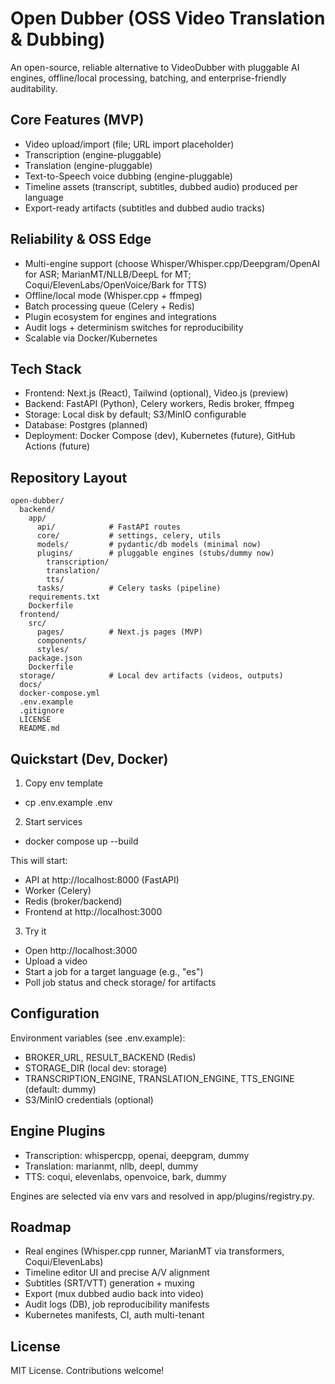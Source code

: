 # Open Dubber (OSS Video Translation & Dubbing)

An open-source, reliable alternative to VideoDubber with pluggable AI engines, offline/local processing, batching, and enterprise-friendly auditability.

## Core Features (MVP)
- Video upload/import (file; URL import placeholder)
- Transcription (engine-pluggable)
- Translation (engine-pluggable)
- Text-to-Speech voice dubbing (engine-pluggable)
- Timeline assets (transcript, subtitles, dubbed audio) produced per language
- Export-ready artifacts (subtitles and dubbed audio tracks)

## Reliability & OSS Edge
- Multi-engine support (choose Whisper/Whisper.cpp/Deepgram/OpenAI for ASR; MarianMT/NLLB/DeepL for MT; Coqui/ElevenLabs/OpenVoice/Bark for TTS)
- Offline/local mode (Whisper.cpp + ffmpeg)
- Batch processing queue (Celery + Redis)
- Plugin ecosystem for engines and integrations
- Audit logs + determinism switches for reproducibility
- Scalable via Docker/Kubernetes

## Tech Stack
- Frontend: Next.js (React), Tailwind (optional), Video.js (preview)
- Backend: FastAPI (Python), Celery workers, Redis broker, ffmpeg
- Storage: Local disk by default; S3/MinIO configurable
- Database: Postgres (planned)
- Deployment: Docker Compose (dev), Kubernetes (future), GitHub Actions (future)

## Repository Layout
```
open-dubber/
  backend/
    app/
      api/            # FastAPI routes
      core/           # settings, celery, utils
      models/         # pydantic/db models (minimal now)
      plugins/        # pluggable engines (stubs/dummy now)
        transcription/
        translation/
        tts/
      tasks/          # Celery tasks (pipeline)
    requirements.txt
    Dockerfile
  frontend/
    src/
      pages/          # Next.js pages (MVP)
      components/
      styles/
    package.json
    Dockerfile
  storage/            # Local dev artifacts (videos, outputs)
  docs/
  docker-compose.yml
  .env.example
  .gitignore
  LICENSE
  README.md
```

## Quickstart (Dev, Docker)
1) Copy env template
- cp .env.example .env

2) Start services
- docker compose up --build

This will start:
- API at http://localhost:8000 (FastAPI)
- Worker (Celery)
- Redis (broker/backend)
- Frontend at http://localhost:3000

3) Try it
- Open http://localhost:3000
- Upload a video
- Start a job for a target language (e.g., "es")
- Poll job status and check storage/ for artifacts

## Configuration
Environment variables (see .env.example):
- BROKER_URL, RESULT_BACKEND (Redis)
- STORAGE_DIR (local dev: storage)
- TRANSCRIPTION_ENGINE, TRANSLATION_ENGINE, TTS_ENGINE (default: dummy)
- S3/MinIO credentials (optional)

## Engine Plugins
- Transcription: whispercpp, openai, deepgram, dummy
- Translation: marianmt, nllb, deepl, dummy
- TTS: coqui, elevenlabs, openvoice, bark, dummy

Engines are selected via env vars and resolved in app/plugins/registry.py.

## Roadmap
- Real engines (Whisper.cpp runner, MarianMT via transformers, Coqui/ElevenLabs)
- Timeline editor UI and precise A/V alignment
- Subtitles (SRT/VTT) generation + muxing
- Export (mux dubbed audio back into video)
- Audit logs (DB), job reproducibility manifests
- Kubernetes manifests, CI, auth multi-tenant

## License
MIT License. Contributions welcome!
